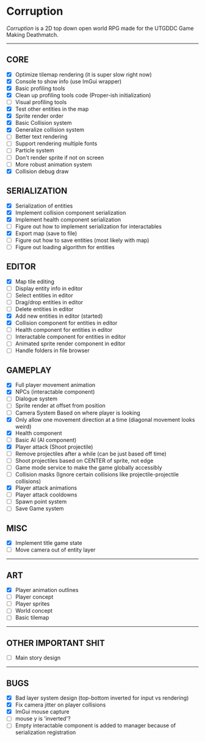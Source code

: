 # Corruption

*Corruption* is a 2D top down open world RPG made for the UTGDDC Game Making Deathmatch.

***

## CORE

- [x] Optimize tilemap rendering (it is super slow right now)
- [x] Console to show info (use ImGui wrapper)
- [x] Basic profiling tools
- [x] Clean up profiling tools code (Proper-ish initialization)
- [ ] Visual profiling tools
- [x] Test other entities in the map
- [x] Sprite render order
- [x] Basic Collision system
- [x] Generalize collision system
- [ ] Better text rendering
- [ ] Support rendering multiple fonts
- [ ] Particle system
- [ ] Don't render sprite if not on screen
- [ ] More robust animation system
- [x] Collision debug draw

## SERIALIZATION

- [x] Serialization of entities
- [x] Implement collision component serialization
- [x] Implement health component serialization
- [ ] Figure out how to implement serialization for interactables
- [x] Export map (save to file)
- [ ] Figure out how to save entities (most likely with map)
- [ ] Figure out loading algorithm for entities

## EDITOR

- [x] Map tile editing
- [ ] Display entity info in editor
- [ ] Select entities in editor
- [ ] Drag/drop entities in editor
- [ ] Delete entities in editor
- [x] Add new entities in editor (started)
- [x] Collision component for entities in editor
- [ ] Health component for entities in editor
- [ ] Interactable component for entities in editor
- [ ] Animated sprite render component in editor
- [ ] Handle folders in file browser

## GAMEPLAY

- [x] Full player movement animation
- [x] NPCs (interactable component)
- [ ] Dialogue system
- [ ] Sprite render at offset from position
- [ ] Camera System Based on where player is looking
- [x] Only allow one movement direction at a time (diagonal movement looks weird)
- [x] Health component
- [ ] Basic AI (AI component)
- [x] Player attack (Shoot projectile)
- [ ] Remove projectiles after a while (can be just based off time)
- [ ] Shoot projectiles based on CENTER of sprite, not edge
- [ ] Game mode service to make the game globally accessibly
- [ ] Collision masks (Ignore certain collisions like projectile-projectile collisions)
- [x] Player attack animations
- [ ] Player attack cooldowns
- [ ] Spawn point system
- [ ] Save Game system

## MISC

- [x] Implement title game state
- [ ] Move camera out of entity layer

***

## ART

- [x] Player animation outlines
- [ ] Player concept
- [ ] Player sprites
- [ ] World concept
- [ ] Basic tilemap

***

## OTHER IMPORTANT SHIT

- [ ] Main story design

***

## BUGS

- [x] Bad layer system design (top-bottom inverted for input vs rendering)
- [x] Fix camera jitter on player collisions
- [x] ImGui mouse capture
- [ ] mouse y is 'inverted'?
- [ ] Empty interactable component is added to manager because of serialization registration
